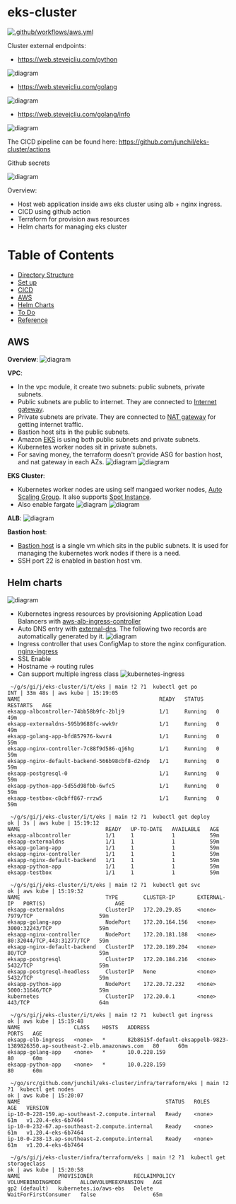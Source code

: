 # eks-cluster
[![.github/workflows/aws.yml](https://github.com/junchil/eks-cluster/actions/workflows/aws.yml/badge.svg?branch=main)](https://github.com/junchil/eks-cluster/actions/workflows/aws.yml)

Cluster external endpoints:
* https://web.stevejcliu.com/python

![diagram](doc/pythonapi.png)

* https://web.stevejcliu.com/golang

![diagram](doc/golanghello.png)

* https://web.stevejcliu.com/golang/info

![diagram](doc/golanginfo.png)

The CICD pipeline can be found here: https://github.com/junchil/eks-cluster/actions


Github secrets

![diagram](doc/secrets.png)

Overview:
- Host web application inside aws eks cluster using alb + nginx ingress.
- CICD using github action
- Terraform for provision aws resources
- Helm charts for managing eks cluster

Table of Contents                                                                                                                       
============================================
* [Directory Structure](DIRECTORY.md)
* [Set up](SETUP.md)
* [CICD](CICD.md)
* [AWS](#aws)
* [Helm Charts](#helm-charts)
* [To Do](TODO.md)
* [Reference](REF.md)

## AWS
**Overview**:
![diagram](doc/eks_diagram.png)

**VPC**:
* In the vpc module, it create two subnets: public subnets, private subnets.
* Public subnets are public to internet. They are connected to [Internet gateway](https://docs.aws.amazon.com/vpc/latest/userguide/VPC_Internet_Gateway.html).
* Private subnets are private. They are connected to [NAT gateway](https://docs.aws.amazon.com/vpc/latest/userguide/vpc-nat-gateway.html) for getting internet traffic.
* Bastion host sits in the public subnets.
* Amazon [EKS](https://aws.amazon.com/eks/) is using both public subnets and private subnets.
* Kubernetes worker nodes sit in private subnets.
* For saving money, the terraform doesn't provide ASG for bastion host, and nat gateway in each AZs.
![diagram](doc/subnets.png)
![diagram](doc/eks_network.png)

**EKS Cluster**:
* Kubernetes worker nodes are using self mangaed worker nodes, [Auto Scaling Group](https://docs.aws.amazon.com/autoscaling/ec2/userguide/AutoScalingGroup.html). It also supports [Spot Instance](https://docs.aws.amazon.com/AWSEC2/latest/UserGuide/using-spot-instances.html).
* Also enable fargate
![diagram](doc/ec2_host.png)
![diagram](doc/fargate.png)

**ALB**:
![diagram](doc/alb.png)

**Bastion host**:
* [Bastion host](https://docs.aws.amazon.com/quickstart/latest/linux-bastion/architecture.html) is a single vm which sits in the public subnets. It is used for managing the kubernetes work nodes if there is a need.
* SSH port 22 is enabled in bastion host vm.

## Helm charts
![diagram](doc/kube_dashboard.png)
- Kubernetes ingress resources by provisioning Application Load Balancers with [aws-alb-ingress-controller](https://github.com/helm/charts/tree/master/incubator/aws-alb-ingress-controller)
- Auto DNS entry with [external-dns](https://github.com/helm/charts/tree/master/stable/external-dns). The following two records are automatically generated by it.
![diagram](doc/dns.png)
- Ingress controller that uses ConfigMap to store the nginx configuration. [nginx-ingress](https://github.com/helm/charts/tree/master/stable/nginx-ingress)
- SSL Enable
- Hostname -> routing rules
- Can support multiple ingress class
![kubernetes-ingress](doc/ingress.png)
```
 ~/g/s/gi/j/eks-cluster/i/t/eks | main !2 ?1  kubectl get po             INT | 33m 48s | aws kube | 15:19:05 
NAME                                            READY   STATUS    RESTARTS   AGE
eksapp-albcontroller-74bb58b9fc-2blj9           1/1     Running   0          49m
eksapp-externaldns-595b9688fc-wwk9r             1/1     Running   0          49m
eksapp-golang-app-bfd857976-kwvr4               1/1     Running   0          59m
eksapp-nginx-controller-7c88f9d586-qj6hg        1/1     Running   0          59m
eksapp-nginx-default-backend-566b98cbf8-d2ndp   1/1     Running   0          59m
eksapp-postgresql-0                             1/1     Running   0          59m
eksapp-python-app-5d55d98fbb-6wfc5              1/1     Running   0          59m
eksapp-testbox-c8cbff867-rrzw5                  1/1     Running   0          59m
```
```
 ~/g/s/gi/j/eks-cluster/i/t/eks | main !2 ?1  kubectl get deploy               ok | 3s | aws kube | 15:19:12 
NAME                           READY   UP-TO-DATE   AVAILABLE   AGE
eksapp-albcontroller           1/1     1            1           59m
eksapp-externaldns             1/1     1            1           59m
eksapp-golang-app              1/1     1            1           59m
eksapp-nginx-controller        1/1     1            1           59m
eksapp-nginx-default-backend   1/1     1            1           59m
eksapp-python-app              1/1     1            1           59m
eksapp-testbox                 1/1     1            1           59m
```
```
 ~/g/s/gi/j/eks-cluster/i/t/eks | main !2 ?1  kubectl get svc                       ok | aws kube | 15:19:32 
NAME                           TYPE        CLUSTER-IP       EXTERNAL-IP   PORT(S)                      AGE
eksapp-externaldns             ClusterIP   172.20.29.85     <none>        7979/TCP                     59m
eksapp-golang-app              NodePort    172.20.164.156   <none>        3000:32243/TCP               59m
eksapp-nginx-controller        NodePort    172.20.181.188   <none>        80:32044/TCP,443:31277/TCP   59m
eksapp-nginx-default-backend   ClusterIP   172.20.189.204   <none>        80/TCP                       59m
eksapp-postgresql              ClusterIP   172.20.184.216   <none>        5432/TCP                     59m
eksapp-postgresql-headless     ClusterIP   None             <none>        5432/TCP                     59m
eksapp-python-app              NodePort    172.20.72.232    <none>        5000:31646/TCP               59m
kubernetes                     ClusterIP   172.20.0.1       <none>        443/TCP                      64m
```
```
 ~/g/s/gi/j/eks-cluster/i/t/eks | main !2 ?1  kubectl get ingress                   ok | aws kube | 15:19:48 
NAME                 CLASS    HOSTS   ADDRESS                                                                       PORTS   AGE
eksapp-elb-ingress   <none>   *       82b8615f-default-eksappelb-9823-1389826350.ap-southeast-2.elb.amazonaws.com   80      60m
eksapp-golang-app    <none>   *       10.0.228.159                                                                  80      60m
eksapp-python-app    <none>   *       10.0.228.159                                                                  80      60m
```
```
 ~/go/src/github.com/junchil/eks-cluster/infra/terraform/eks | main !2 ?1  kubectl get nodes                                                               ok | aws kube | 15:20:07 
NAME                                              STATUS   ROLES    AGE   VERSION
ip-10-0-228-159.ap-southeast-2.compute.internal   Ready    <none>   61m   v1.20.4-eks-6b7464
ip-10-0-232-67.ap-southeast-2.compute.internal    Ready    <none>   61m   v1.20.4-eks-6b7464
ip-10-0-238-13.ap-southeast-2.compute.internal    Ready    <none>   61m   v1.20.4-eks-6b7464
```
```
 ~/g/s/gi/j/eks-cluster/infra/terraform/eks | main !2 ?1  kubectl get storageclass                                                                         ok | aws kube | 15:20:58 
NAME            PROVISIONER             RECLAIMPOLICY   VOLUMEBINDINGMODE      ALLOWVOLUMEEXPANSION   AGE
gp2 (default)   kubernetes.io/aws-ebs   Delete          WaitForFirstConsumer   false                  65m
```
